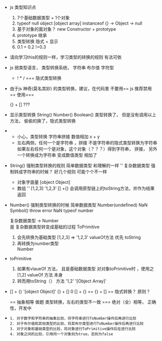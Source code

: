 - js 类型知识点
  1. 7个基础数据类型 + 1个对象
  2. typeof null object [object array]
     instanceof {} -> Object -> null
  3. 基于对象的面对象？ new
     Constructor + prototype
  4. prototype 继承
  5. 类型转换  隐式 + 显示
  6. 0.1 + 0.2 !=0.3

-  请向学习this的规则一样，学习类型的转换的规则
     有法可依
-  js 弱类型语言， 类型转换系统，
    字符串
    布尔值
    字符型
    + ! * / === 隐式类型转换
- 由于js 神奇(莫名其妙) 的类型转换，建议，在代码里 不要用==
   js 推荐禁用==  使用===

   {} + [] ???
- 显示类型转换
   String()
   Number()
   Boolean()
   类型转换了， 但是没有调用以上方法， 偷偷的换了，隐式类型转换
-  + 小心，类型转换  字符串拼接 数值相加
   x + y
   + 左右两侧，任何一个是字符串 ，拼接 不是字符串的隐式类型转换为字符串
   如果左右任何一个是对象，这个对象（？？？）得到字符串，  拼接， 另外一个转换成为字符串
   变成数值类型 相加了

- String() 强制类型转换的规则
    简单数据类型 和理解的一样 ''
    复杂数据类型 强制转成字符串的时候？  好几个规则  可能个个不一样
    - 对象字面量 [object Object]
    - 数组  '' [1,2,3] '1,2,3'   [] +{}
      会调用原型链上的toString方法，并作为结果返回

- Number() 强制类型转换的时候
    简单数据类型  Number(undefined)  NaN
       Symbol() throw error   NaN typeof number

    复杂数据类型 -> Number  
    是 复杂数据类型转变成基础的过程  ToPrimitive
    1. 会先转换为基础类型 [1,2,3]  => '1,2,3' 
        valueOf方法 优先
        toString  
    2. 再转换为number类型  
       Number

- toPrimitive
    1. 如果有vlaueOf 方法， 且是基础数据类型
       对对象toPrimitive时 ，使用之
       [1,2] valueOf 方法 本身
    2. 转而用toString（） 方法
       '1,2'
       '[Object Array]'

-  [] + {} '[object Object]'
   {} + []  0
   [] + {} == {} + []
   == 隐式转换？  原则？

   == 抽象相等 做题  类型转换，左右的类型不一致
   === 绝对（全）相等， 正确性，开发中

-     
      1. 对于数字和字符串的抽象比较，将字符串进行ToNumber操作后再进行比较
      2. 对于布尔值和其他类型的比较，将其布尔类型进行ToNumber操作后再进行比较
      3. 对于对象和基础类型的比较，将对象进行ToPrimitive操作后在进行比较
      4. 对象之间的比较，引用同一个对象则为true，否则为false

